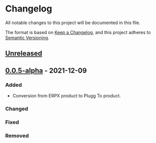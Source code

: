 # Changelog

All notable changes to this project will be documented in this file.

The format is based on [Keep a Changelog](https://keepachangelog.com/en/1.0.0/),
and this project adheres to [Semantic Versioning](https://semver.org/spec/v2.0.0.html).

## [Unreleased]

## [0.0.5-alpha] - 2021-12-09

### Added

-   Conversion from ERPX product to Plugg To product.

### Changed

### Fixed

### Removed

[Unreleased]: https://github.com/dev-senior-com-br/senior-erpx-plugg-to-integration/compare/0.0.5-alpha...HEAD

[0.0.5-alpha]: https://github.com/dev-senior-com-br/senior-erpx-plugg-to-integration/compare/c6268ffba4a5c4c2e0a2b1f2cfa0bda4b2573f7b...0.0.5-alpha
